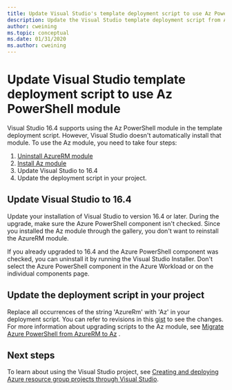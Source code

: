 ```yaml
---
title: Update Visual Studio's template deployment script to use Az PowerShell
description: Update the Visual Studio template deployment script from AzureRM to Az PowerShell
author: cweining
ms.topic: conceptual
ms.date: 01/31/2020
ms.author: cweining
---
```

# Update Visual Studio template deployment script to use Az PowerShell module

Visual Studio 16.4 supports using the Az PowerShell module in the template deployment script. However, Visual Studio doesn't automatically install that module. To use the Az module, you need to take four steps:

1. [Uninstall AzureRM module](/powershell/azure/uninstall-az-ps#uninstall-the-azurerm-module)
1. [Install Az module](/powershell/azure/install-az-ps)
1. Update Visual Studio to 16.4
1. Update the deployment script in your project.

## Update Visual Studio to 16.4

Update your installation of Visual Studio to version 16.4 or later. During the upgrade, make sure the Azure PowerShell component isn't checked. Since you installed the Az module through the gallery, you don't want to reinstall the AzureRM module.

If you already upgraded to 16.4 and the Azure PowerShell component was checked, you can uninstall it by running the Visual Studio Installer. Don't select the Azure PowerShell component in the Azure Workload or on the individual components page.

## Update the deployment script in your project

Replace all occurrences of the string 'AzureRm' with 'Az' in your deployment script. You can refer to revisions in this [gist](https://gist.github.com/cweining/d2da2479418ea403499c4306dcf4f619) to see the changes. For more information about upgrading scripts to the Az module, see [Migrate Azure PowerShell from AzureRM to Az](/powershell/azure/migrate-from-azurerm-to-az) .

## Next steps

To learn about using the Visual Studio project, see [Creating and deploying Azure resource group projects through Visual Studio](create-visual-studio-deployment-project.md).
